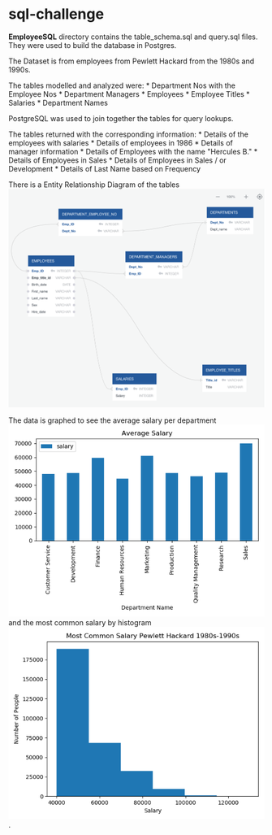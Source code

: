 # sql-challenge

**EmployeeSQL** directory contains the table_schema.sql and query.sql files.  They were used to build the database in Postgres.  

The Dataset is from employees from Pewlett Hackard from the 1980s and 1990s.

The tables modelled and analyzed were:
	* Department Nos with the Employee Nos
	* Department Managers
	* Employees
	* Employee Titles
	* Salaries
	* Department Names

PostgreSQL was used to join together the tables for query lookups.

The tables returned with the corresponding information:
	* Details of the employees with salaries
	* Details of employees in 1986
	* Details of manager information 
	* Details of Employees with the name "Hercules B."
	* Details of Employees in Sales
	* Details of Employees in Sales / or Development
	* Details of Last Name based on Frequency

There is a Entity Relationship Diagram of the tables ![Image of Table](/EmployeeSQL/ERD_Table.png)

The data is graphed to see the average salary per department ![Image of Average_Salary](/EmployeeSQL/average_salary.png) and the most common salary by histogram ![Image of Most_Common_Salary](/EmployeeSQL/most_common_salary.png).
